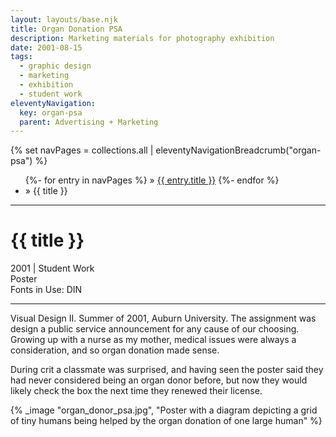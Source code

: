 ```yaml
---
layout: layouts/base.njk
title: Organ Donation PSA
description: Marketing materials for photography exhibition
date: 2001-08-15
tags:
  - graphic design
  - marketing
  - exhibition
  - student work
eleventyNavigation:
  key: organ-psa
  parent: Advertising + Marketing
---
```


<div class="container">
	<div class="row">
		<div class="col">
			{% set navPages = collections.all | eleventyNavigationBreadcrumb("organ-psa") %}
			<ul class="post-metadata">
			{%- for entry in navPages %}
				<li{% if entry.url == page.url %} class="active-breadcrumb"{% endif %}>
    			 » <a href="{{ entry.url }}">{{ entry.title }}</a>
  				</li>
			{%- endfor %}
	    	<li><active-breadcrumb>» {{ title }}</active-breadcrumb></li>
			</ul>
		</div>
	</div>
	<div class="row"></div>
	<div class="row">
		<div class="col">
			<hr>
			<h1>{{ title }}</h1>
			<figcaption>2001 | Student Work</figcaption>
			<figcaption>Poster</br>Fonts in Use: DIN</figcaption>
            <hr>
			<p>Visual Design II. Summer of 2001, Auburn University. The assignment was design a public service announcement for any cause of our choosing. Growing up with a nurse as my mother, medical issues were always a consideration, and so organ donation made sense.</p>
            <p>During crit a classmate was surprised, and having seen the poster said they had never considered being an organ donor before, but now they would likely check the box the next time they renewed their license.</P>
		</div>
        <div class="col-12 col-12-md col-1-lg"></div>
        <div class="col">
			{% _image "organ_donor_psa.jpg", "Poster with a diagram depicting a grid of tiny humans being helped by the organ donation of one large human" %}
		</div>
	</div>
</div>